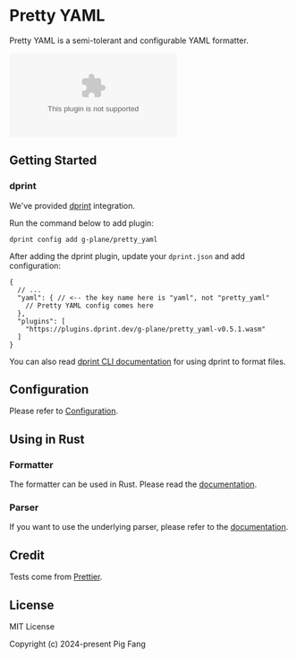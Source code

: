 # Pretty YAML

Pretty YAML is a semi-tolerant and configurable YAML formatter.

![GitHub Downloads](https://img.shields.io/github/downloads/g-plane/pretty_yaml/latest/plugin.wasm?style=flat-square)

## Getting Started

### dprint

We've provided [dprint](https://dprint.dev/) integration.

Run the command below to add plugin:

```shell
dprint config add g-plane/pretty_yaml
```

After adding the dprint plugin, update your `dprint.json` and add configuration:

```jsonc
{
  // ...
  "yaml": { // <-- the key name here is "yaml", not "pretty_yaml"
    // Pretty YAML config comes here
  },
  "plugins": [
    "https://plugins.dprint.dev/g-plane/pretty_yaml-v0.5.1.wasm"
  ]
}
```

You can also read [dprint CLI documentation](https://dprint.dev/cli/) for using dprint to format files.

## Configuration

Please refer to [Configuration](./docs/config.md).

## Using in Rust

### Formatter

The formatter can be used in Rust. Please read the [documentation](https://docs.rs/pretty_yaml).

### Parser

If you want to use the underlying parser, please refer to the [documentation](https://docs.rs/yaml_parser).

## Credit

Tests come from [Prettier](https://github.com/prettier/prettier/tree/main/tests/format/yaml).

## License

MIT License

Copyright (c) 2024-present Pig Fang
